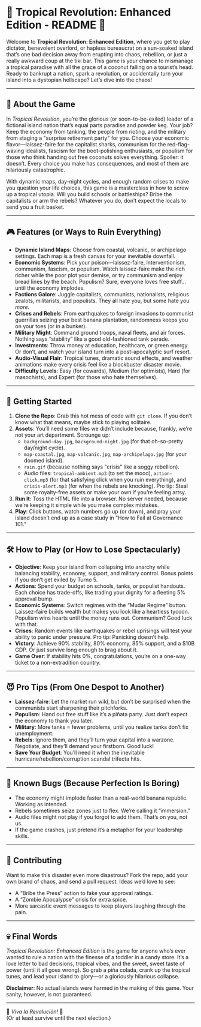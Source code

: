 # 🌴 Tropical Revolution: Enhanced Edition - README 🌴

Welcome to **Tropical Revolution: Enhanced Edition**, where you get to play dictator, benevolent overlord, or hapless bureaucrat on a sun-soaked island that’s one bad decision away from erupting into chaos, rebellion, or just a really awkward coup at the tiki bar. This game is your chance to mismanage a tropical paradise with all the grace of a coconut falling on a tourist’s head. Ready to bankrupt a nation, spark a revolution, or accidentally turn your island into a dystopian hellscape? Let’s dive into the chaos!

---

## 📜 About the Game
In *Tropical Revolution*, you’re the glorious (or soon-to-be-exiled) leader of a fictional island nation that’s equal parts paradise and powder keg. Your job? Keep the economy from tanking, the people from rioting, and the military from staging a "surprise retirement party" for you. Choose your economic flavor—laissez-faire for the capitalist sharks, communism for the red-flag-waving idealists, fascism for the boot-polishing enthusiasts, or populism for those who think handing out free coconuts solves everything. Spoiler: it doesn’t. Every choice you make has consequences, and most of them are hilariously catastrophic.

With dynamic maps, day-night cycles, and enough random crises to make you question your life choices, this game is a masterclass in how to screw up a tropical utopia. Will you build schools or battleships? Bribe the capitalists or arm the rebels? Whatever you do, don’t expect the locals to send you a fruit basket.

---

## 🎮 Features (or Ways to Ruin Everything)
- **Dynamic Island Maps**: Choose from coastal, volcanic, or archipelago settings. Each map is a fresh canvas for your inevitable downfall.
- **Economic Systems**: Pick your poison—laissez-faire, interventionism, communism, fascism, or populism. Watch laissez-faire make the rich richer while the poor plot your demise, or try communism and enjoy bread lines by the beach. Populism? Sure, everyone loves free stuff… until the economy implodes.
- **Factions Galore**: Juggle capitalists, communists, nationalists, religious zealots, militarists, and populists. They all hate you, but some hate you *more*.
- **Crises and Rebels**: From earthquakes to foreign invasions to communist guerrillas seizing your best banana plantation, randomness keeps you on your toes (or in a bunker).
- **Military Might**: Command ground troops, naval fleets, and air forces. Nothing says “stability” like a good old-fashioned tank parade.
- **Investments**: Throw money at education, healthcare, or green energy. Or don’t, and watch your island turn into a post-apocalyptic surf resort.
- **Audio-Visual Flair**: Tropical tunes, dramatic sound effects, and weather animations make every crisis feel like a blockbuster disaster movie.
- **Difficulty Levels**: Easy (for cowards), Medium (for optimists), Hard (for masochists), and Expert (for those who hate themselves).

---

## 🚀 Getting Started
1. **Clone the Repo**: Grab this hot mess of code with `git clone`. If you don’t know what that means, maybe stick to playing solitaire.
2. **Assets**: You’ll need some files we didn’t include because, frankly, we’re not your art department. Scrounge up:
   - `background-day.jpg`, `background-night.jpg` (for that oh-so-pretty day/night cycle).
   - `map-coastal.jpg`, `map-volcanic.jpg`, `map-archipelago.jpg` (for your doomed island).
   - `rain.gif` (because nothing says "crisis" like a soggy rebellion).
   - Audio files: `tropical-ambient.mp3` (to set the mood), `action-click.mp3` (for that satisfying click when you ruin everything), and `crisis-alert.mp3` (for when the rebels are knocking).
   Pro tip: Steal some royalty-free assets or make your own if you’re feeling artsy.
3. **Run It**: Toss the HTML file into a browser. No server needed, because we’re keeping it simple while you make complex mistakes.
4. **Play**: Click buttons, watch numbers go up (or down), and pray your island doesn’t end up as a case study in “How to Fail at Governance 101.”

---

## 🛠️ How to Play (or How to Lose Spectacularly)
- **Objective**: Keep your island from collapsing into anarchy while balancing stability, economy, support, and military control. Bonus points if you don’t get exiled by Turno 5.
- **Actions**: Spend your budget on schools, tanks, or populist handouts. Each choice has trade-offs, like trading your dignity for a fleeting 5% approval bump.
- **Economic Systems**: Switch regimes with the “Mudar Regime” button. Laissez-faire builds wealth but makes you look like a heartless tycoon. Populism wins hearts until the money runs out. Communism? Good luck with that.
- **Crises**: Random events like earthquakes or rebel uprisings will test your ability to panic under pressure. Pro tip: Panicking doesn’t help.
- **Victory**: Achieve 90% stability, 80% economy, 85% support, and a $10B GDP. Or just survive long enough to brag about it.
- **Game Over**: If stability hits 0%, congratulations, you’re on a one-way ticket to a non-extradition country.

---

## 😈 Pro Tips (From One Despot to Another)
- **Laissez-faire**: Let the market run wild, but don’t be surprised when the communists start sharpening their pitchforks.
- **Populism**: Hand out free stuff like it’s a piñata party. Just don’t expect the economy to thank you later.
- **Military**: More tanks = fewer problems, until you realize tanks don’t fix unemployment.
- **Rebels**: Ignore them, and they’ll turn your capital into a warzone. Negotiate, and they’ll demand your firstborn. Good luck!
- **Save Your Budget**: You’ll need it when the inevitable hurricane/rebellion/corruption scandal trifecta hits.

---

## 🐛 Known Bugs (Because Perfection Is Boring)
- The economy might implode faster than a real-world banana republic. Working as intended.
- Rebels sometimes seize zones just to flex. We’re calling it “immersion.”
- Audio files might not play if you forgot to add them. That’s on you, not us.
- If the game crashes, just pretend it’s a metaphor for your leadership skills.

---

## 🤡 Contributing
Want to make this disaster even more disastrous? Fork the repo, add your own brand of chaos, and send a pull request. Ideas we’d love to see:
- A “Bribe the Press” action to fake your approval ratings.
- A “Zombie Apocalypse” crisis for extra spice.
- More sarcastic event messages to keep players laughing through the pain.

---

## 💀 Final Words
*Tropical Revolution: Enhanced Edition* is the game for anyone who’s ever wanted to rule a nation with the finesse of a toddler in a candy store. It’s a love letter to bad decisions, tropical vibes, and the sweet, sweet taste of power (until it all goes wrong). So grab a piña colada, crank up the tropical tunes, and lead your island to glory—or a gloriously hilarious collapse.

**Disclaimer**: No actual islands were harmed in the making of this game. Your sanity, however, is not guaranteed.

---

🌴 *Viva la Revolución!* 🌴  
(Or at least survive until the next election.)
